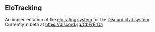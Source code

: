 ## EloTracking
An implementation of the [elo rating system](https://en.wikipedia.org/wiki/Elo_rating_system) for the [Discord chat system](https://en.wikipedia.org/wiki/Discord_(software)).
Currently in beta at https://discord.gg/CbFrErDa
